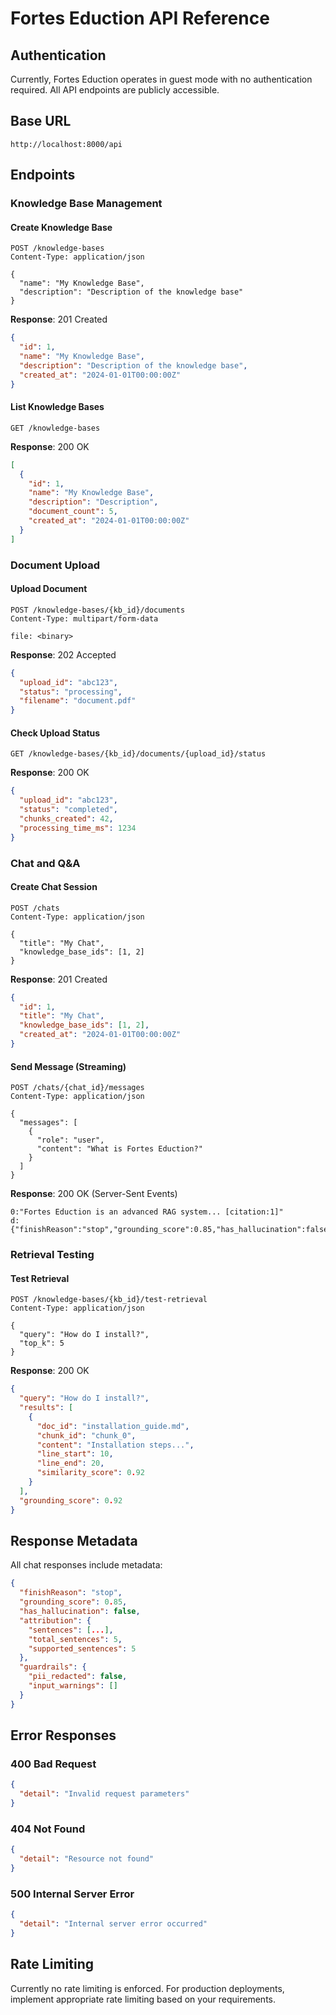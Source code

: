 # Fortes Eduction API Reference

## Authentication

Currently, Fortes Eduction operates in guest mode with no authentication required. All API endpoints are publicly accessible.

## Base URL

```
http://localhost:8000/api
```

## Endpoints

### Knowledge Base Management

#### Create Knowledge Base

```http
POST /knowledge-bases
Content-Type: application/json

{
  "name": "My Knowledge Base",
  "description": "Description of the knowledge base"
}
```

**Response**: 201 Created
```json
{
  "id": 1,
  "name": "My Knowledge Base",
  "description": "Description of the knowledge base",
  "created_at": "2024-01-01T00:00:00Z"
}
```

#### List Knowledge Bases

```http
GET /knowledge-bases
```

**Response**: 200 OK
```json
[
  {
    "id": 1,
    "name": "My Knowledge Base",
    "description": "Description",
    "document_count": 5,
    "created_at": "2024-01-01T00:00:00Z"
  }
]
```

### Document Upload

#### Upload Document

```http
POST /knowledge-bases/{kb_id}/documents
Content-Type: multipart/form-data

file: <binary>
```

**Response**: 202 Accepted
```json
{
  "upload_id": "abc123",
  "status": "processing",
  "filename": "document.pdf"
}
```

#### Check Upload Status

```http
GET /knowledge-bases/{kb_id}/documents/{upload_id}/status
```

**Response**: 200 OK
```json
{
  "upload_id": "abc123",
  "status": "completed",
  "chunks_created": 42,
  "processing_time_ms": 1234
}
```

### Chat and Q&A

#### Create Chat Session

```http
POST /chats
Content-Type: application/json

{
  "title": "My Chat",
  "knowledge_base_ids": [1, 2]
}
```

**Response**: 201 Created
```json
{
  "id": 1,
  "title": "My Chat",
  "knowledge_base_ids": [1, 2],
  "created_at": "2024-01-01T00:00:00Z"
}
```

#### Send Message (Streaming)

```http
POST /chats/{chat_id}/messages
Content-Type: application/json

{
  "messages": [
    {
      "role": "user",
      "content": "What is Fortes Eduction?"
    }
  ]
}
```

**Response**: 200 OK (Server-Sent Events)
```
0:"Fortes Eduction is an advanced RAG system... [citation:1]"
d:{"finishReason":"stop","grounding_score":0.85,"has_hallucination":false}
```

### Retrieval Testing

#### Test Retrieval

```http
POST /knowledge-bases/{kb_id}/test-retrieval
Content-Type: application/json

{
  "query": "How do I install?",
  "top_k": 5
}
```

**Response**: 200 OK
```json
{
  "query": "How do I install?",
  "results": [
    {
      "doc_id": "installation_guide.md",
      "chunk_id": "chunk_0",
      "content": "Installation steps...",
      "line_start": 10,
      "line_end": 20,
      "similarity_score": 0.92
    }
  ],
  "grounding_score": 0.92
}
```

## Response Metadata

All chat responses include metadata:

```json
{
  "finishReason": "stop",
  "grounding_score": 0.85,
  "has_hallucination": false,
  "attribution": {
    "sentences": [...],
    "total_sentences": 5,
    "supported_sentences": 5
  },
  "guardrails": {
    "pii_redacted": false,
    "input_warnings": []
  }
}
```

## Error Responses

### 400 Bad Request
```json
{
  "detail": "Invalid request parameters"
}
```

### 404 Not Found
```json
{
  "detail": "Resource not found"
}
```

### 500 Internal Server Error
```json
{
  "detail": "Internal server error occurred"
}
```

## Rate Limiting

Currently no rate limiting is enforced. For production deployments, implement appropriate rate limiting based on your requirements.

